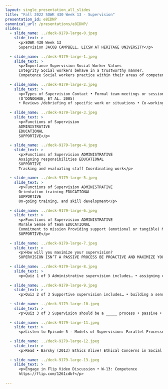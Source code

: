 ```yaml
---
layout: single_presentation_all_slides
title: "Fall 2022 SOWK 430 Week 13 - Supervision"
presentation_id: e8IDNP
canonical_url: /presentations/e8IDNP/
slides:
  - slide_name: ../deck-9179-large-0.jpeg
    slide_text: >
      <p>SOWK 430 Week 13
      Supervision JACOB CAMPBELL, LICSW AT HERITAGE UNIVERSITY</p>
      
  - slide_name: ../deck-9179-large-1.jpeg
    slide_text: >
      <p>Importance Supervision Social Worker Values
      Integrity Social workers behave in a trustworthy manner.
      Competence Social workers practice within their areas of competence and develop and enhance their professional expertise.</p>
      
  - slide_name: ../deck-9179-large-2.jpeg
    slide_text: >
      <p>Types of Supervision Contact • Formal team meetings or sessions • Formal group meetings or sessions • Individual meetings or sessions • Case consultation • Checking-in concerning work plans and activity
      (O’DONOGHUE, ET AL. 2005)
      • Reviews /debriefing of specific work or situations • Co-working • Observation • Other</p>
      
  - slide_name: ../deck-9179-large-3.jpeg
    slide_text: >
      <p>Functions of Supervision
      ADMINISTRATIVE
      EDUCATIONAL
      SUPPORTIVE</p>
      
  - slide_name: ../deck-9179-large-4.jpeg
    slide_text: >
      <p>Functions of Supervision ADMINISTRATIVE
      Assigning responsibilities EDUCATIONAL
      SUPPORTIVE
      Tracking and evaluating staff Coordinating work</p>
      
  - slide_name: ../deck-9179-large-5.jpeg
    slide_text: >
      <p>Functions of Supervision ADMINISTRATIVE
      Orientation training EDUCATIONAL
      SUPPORTIVE
      On-going training, and skill development</p>
      
  - slide_name: ../deck-9179-large-6.jpeg
    slide_text: >
      <p>Functions of Supervision ADMINISTRATIVE
      Morale Sense of team EDUCATIONAL
      Commitment to mission Providing support (emotional or tangible) Mediating conflict and frustration
      SUPPORTIVE</p>
      
  - slide_name: ../deck-9179-large-7.jpeg
    slide_text: >
      <p>How will you maximize your supervision?
      SUPERVISION ISN’T A PASSIVE PROCESS BE PROACTIVE AND MAXIMIZE YOUR EXPERIENCE BE OPEN TO CONSTRUCTIVE FEEDBACK</p>
      
  - slide_name: ../deck-9179-large-8.jpeg
    slide_text: >
      <p>Quiz 1 of 3 Administrative supervision includes… • assigning cases and other work • building morale • on-going training</p>
      
  - slide_name: ../deck-9179-large-9.jpeg
    slide_text: >
      <p>Quiz 2 of 3 Supportive supervision includes… • building a sense of team • orientation training • ensuring case notes are complete</p>
      
  - slide_name: ../deck-9179-large-10.jpeg
    slide_text: >
      <p>Quiz 3 of 3 Supervision should be a _____ process • passive • proactive • confrontational process.</p>
      
  - slide_name: ../deck-9179-large-11.jpeg
    slide_text: >
      <p>Listen to Episode 5 - Models of Supervision: Parallel Processes and Honest Relationships</p>
      
  - slide_name: ../deck-9179-large-12.jpeg
    slide_text: >
      <p>Read • Barsky (2013) Ethics Alive! Ethical Concerns in Social Work Field Supervision. • Ketner et al. (2017) The Meaning and Value of Supervision in Social Work Field Education</p>
      
  - slide_name: ../deck-9179-large-13.jpeg
    slide_text: >
      <p>Engage in Flip Video Discussion • W-13: Competence
      https://flip.com/1261cdbf</p>
      
---
```


